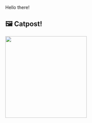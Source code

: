 Hello there!



## 🖼️ Catpost!

<sub>
    <img src="https://cdn2.thecatapi.com/images/Pf_E-kFgQ.jpg" height="256">
</sub>

